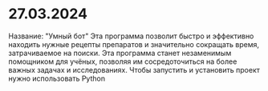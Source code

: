 # 27.03.2024
Название: "Умный бот"
Эта программа позволит быстро и эффективно находить нужные рецепты препаратов и значительно сокращать время, затрачиваемое на поиски. Эта программа станет незаменимым помощником для учёных, позволяя им сосредоточиться на более важных задачах и исследованиях.
Чтобы запустить и установить проект нужно использовать Python
